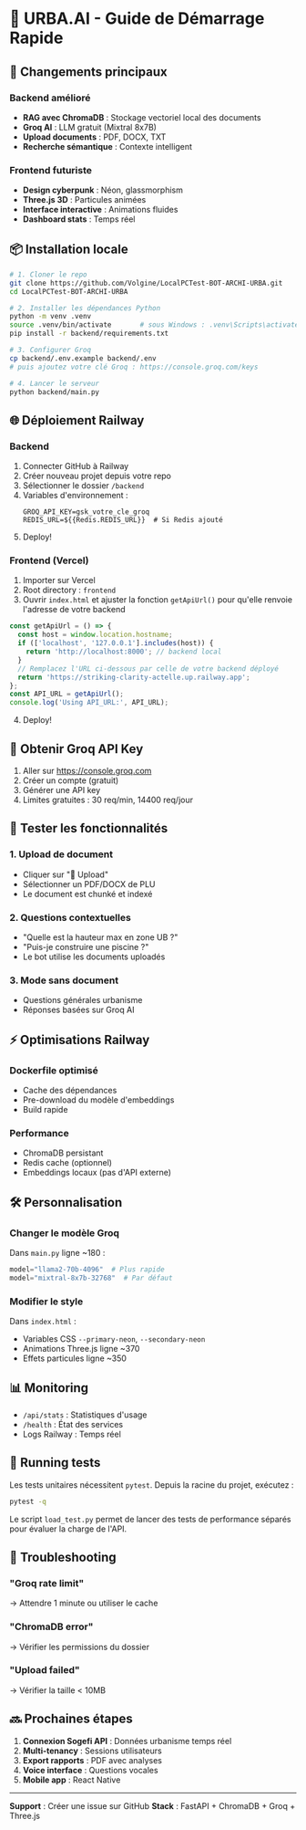 # 🚀 URBA.AI - Guide de Démarrage Rapide

## 🎯 Changements principaux

### Backend amélioré
- **RAG avec ChromaDB** : Stockage vectoriel local des documents
- **Groq AI** : LLM gratuit (Mixtral 8x7B)
- **Upload documents** : PDF, DOCX, TXT
- **Recherche sémantique** : Contexte intelligent

### Frontend futuriste
- **Design cyberpunk** : Néon, glassmorphism
- **Three.js 3D** : Particules animées
- **Interface interactive** : Animations fluides
- **Dashboard stats** : Temps réel

## 📦 Installation locale

```bash
# 1. Cloner le repo
git clone https://github.com/Volgine/LocalPCTest-BOT-ARCHI-URBA.git
cd LocalPCTest-BOT-ARCHI-URBA

# 2. Installer les dépendances Python
python -m venv .venv
source .venv/bin/activate       # sous Windows : .venv\Scripts\activate
pip install -r backend/requirements.txt

# 3. Configurer Groq
cp backend/.env.example backend/.env
# puis ajoutez votre clé Groq : https://console.groq.com/keys

# 4. Lancer le serveur
python backend/main.py
```

## 🌐 Déploiement Railway

### Backend
1. Connecter GitHub à Railway
2. Créer nouveau projet depuis votre repo
3. Sélectionner le dossier `/backend`
4. Variables d'environnement :
   ```
   GROQ_API_KEY=gsk_votre_cle_groq
   REDIS_URL=${{Redis.REDIS_URL}}  # Si Redis ajouté
   ```
5. Deploy!

### Frontend (Vercel)
1. Importer sur Vercel
2. Root directory : `frontend`
3. Ouvrir `index.html` et ajuster la fonction `getApiUrl()` pour qu'elle renvoie l'adresse de votre backend
  ```javascript
  const getApiUrl = () => {
    const host = window.location.hostname;
    if (['localhost', '127.0.0.1'].includes(host)) {
      return 'http://localhost:8000'; // backend local
    }
    // Remplacez l'URL ci-dessous par celle de votre backend déployé
    return 'https://striking-clarity-actelle.up.railway.app';
  };
  const API_URL = getApiUrl();
  console.log('Using API_URL:', API_URL);
  ```
4. Deploy!

## 🔑 Obtenir Groq API Key

1. Aller sur https://console.groq.com
2. Créer un compte (gratuit)
3. Générer une API key
4. Limites gratuites : 30 req/min, 14400 req/jour

## 🧪 Tester les fonctionnalités

### 1. Upload de document
- Cliquer sur "📁 Upload"
- Sélectionner un PDF/DOCX de PLU
- Le document est chunké et indexé

### 2. Questions contextuelles
- "Quelle est la hauteur max en zone UB ?"
- "Puis-je construire une piscine ?"
- Le bot utilise les documents uploadés

### 3. Mode sans document
- Questions générales urbanisme
- Réponses basées sur Groq AI

## ⚡ Optimisations Railway

### Dockerfile optimisé
- Cache des dépendances
- Pre-download du modèle d'embeddings
- Build rapide

### Performance
- ChromaDB persistant
- Redis cache (optionnel)
- Embeddings locaux (pas d'API externe)

## 🛠️ Personnalisation

### Changer le modèle Groq
Dans `main.py` ligne ~180 :
```python
model="llama2-70b-4096"  # Plus rapide
model="mixtral-8x7b-32768"  # Par défaut
```

### Modifier le style
Dans `index.html` :
- Variables CSS `--primary-neon`, `--secondary-neon`
- Animations Three.js ligne ~370
- Effets particules ligne ~350

## 📊 Monitoring

- `/api/stats` : Statistiques d'usage
- `/health` : État des services
- Logs Railway : Temps réel

## 🧪 Running tests

Les tests unitaires nécessitent `pytest`. Depuis la racine du projet,
exécutez&nbsp;:

```bash
pytest -q
```

Le script `load_test.py` permet de lancer des tests de performance
séparés pour évaluer la charge de l'API.

## 🐛 Troubleshooting

### "Groq rate limit"
→ Attendre 1 minute ou utiliser le cache

### "ChromaDB error"
→ Vérifier les permissions du dossier

### "Upload failed"
→ Vérifier la taille < 10MB

## 🔜 Prochaines étapes

1. **Connexion Sogefi API** : Données urbanisme temps réel
2. **Multi-tenancy** : Sessions utilisateurs
3. **Export rapports** : PDF avec analyses
4. **Voice interface** : Questions vocales
5. **Mobile app** : React Native

---

**Support** : Créer une issue sur GitHub
**Stack** : FastAPI + ChromaDB + Groq + Three.js
